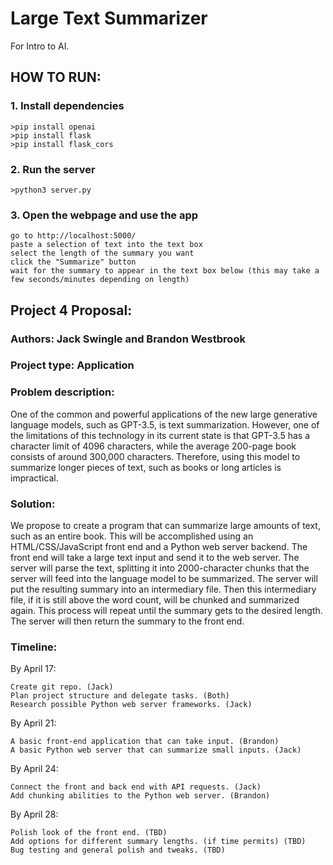 # Large Text Summarizer
 For Intro to AI.

## HOW TO RUN:

### 1. Install dependencies

	>pip install openai
	>pip install flask
	>pip install flask_cors

### 2. Run the server

	>python3 server.py

### 3. Open the webpage and use the app

	go to http://localhost:5000/
	paste a selection of text into the text box
	select the length of the summary you want
	click the "Summarize" button
	wait for the summary to appear in the text box below (this may take a few seconds/minutes depending on length)


## Project 4 Proposal: 
### Authors: Jack Swingle and Brandon Westbrook
### Project type: Application
### Problem description: 
One of the common and powerful applications of the new large generative language models, such as GPT-3.5, is text summarization. However, one of the limitations of this technology in its current state is that GPT-3.5 has a character limit of 4096 characters, while the average 200-page book consists of around 300,000 characters. Therefore, using this model to summarize longer pieces of text, such as books or long articles is impractical.
### Solution:
We propose to create a program that can summarize large amounts of text, such as an entire book. This will be accomplished using an HTML/CSS/JavaScript front end and a Python web server backend. The front end will take a large text input and send it to the web server. The server will parse the text, splitting it into 2000-character chunks that the server will feed into the language model to be summarized. The server will put the resulting summary into an intermediary file. Then this intermediary file, if it is still above the word count, will be chunked and summarized again. This process will repeat until the summary gets to the desired length. The server will then return the summary to the front end.

### Timeline:
By April 17:

	Create git repo. (Jack)
	Plan project structure and delegate tasks. (Both)
	Research possible Python web server frameworks. (Jack)
By April 21:

	A basic front-end application that can take input. (Brandon)
	A basic Python web server that can summarize small inputs. (Jack)
By April 24:

	Connect the front and back end with API requests. (Jack)
	Add chunking abilities to the Python web server. (Brandon)
By April 28:

	Polish look of the front end. (TBD)
	Add options for different summary lengths. (if time permits) (TBD)
	Bug testing and general polish and tweaks. (TBD)

